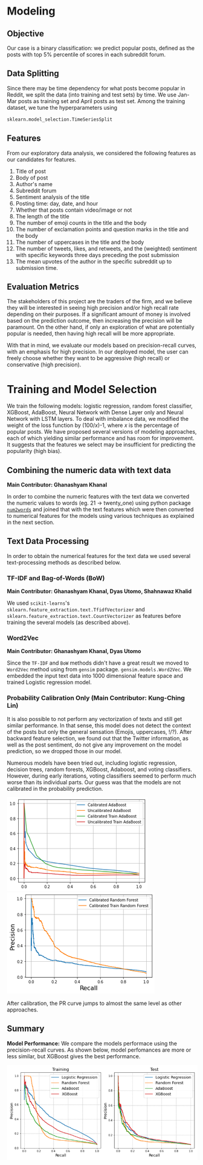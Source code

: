 # Modeling

## Objective
Our case is a binary classification: we predict popular posts, defined as the posts with top 5% percentile of scores in each subreddit forum.

## Data Splitting
Since there may be time dependency for what posts become popular in Reddit, we split the data (into training and test sets) by time. We use Jan-Mar posts as training set and April posts as test set. Among the training dataset, we tune the hyperparameters using 
```Python 
sklearn.model_selection.TimeSeriesSplit
``` 

## Features

From our exploratory data analysis, we considered the following features as our candidates for features.

1. Title of post <br/>
2. Body of post <br/>
3. Author's name <br/>
4. Subreddit forum <br/>
5. Sentiment analysis of the title <br/>
6. Posting time: day, date, and hour <br/>
7. Whether that posts contain video/image or not <br/>
8. The length of the title <br/>
9. The number of emoji counts in the title and the body <br/>
10. The number of exclamation points and question marks in the title and the body <br/>
11. The number of uppercases in the title and the body <br/>
12. The number of tweets, likes, and retweets, and the (weighted) sentiment with specific keywords three days preceding the post submission
13. The mean upvotes of the author in the specific subreddit up to submission time.

## Evaluation Metrics

The stakeholders of this project are the traders of the firm, and we believe they will be interested in seeing high precision and/or high recall rate depending on their purposes. If a significant amount of money is involved based on the prediction outcome, then increasing the precision will be paramount. On the other hand, if only an exploration of what are potentially popular is needed, then having high recall will be more appropriate.

With that in mind, we evaluate our models based on precision-recall curves, with an emphasis for high precision. In our deployed model, the user can freely choose whether they want to be aggressive (high recall) or conservative (high precision).

# Training and Model Selection

We train the following models: logistic regression, random forest classifier, XGBoost, AdaBoost, Neural Network with Dense Layer only and Neural Network with LSTM layers. To deal with imbalance data, we modified the weight of the loss function by (100/*x*)-1, where *x* is the percentage of popular posts.
We have proposed several versions of modeling approaches, each of which yielding similar performance and has room for improvement. It suggests that the features we select may be insufficient for predicting the popularity (high bias).

## Combining the numeric data with text data
**Main Contributor: Ghanashyam Khanal**

In order to combine the numeric features with the text data we converted the numeric values to words (eg. 21 -> twenty_one) using python package [`num2words`](https://pypi.org/project/num2words/) and joined that with the text features which were then converted to numerical features for the models using various techniques as explained in the next section.

## Text Data Processing
In order to obtain the numerical features for the text data we used several text-processing methods as described below.

### TF-IDF and Bag-of-Words (BoW) 
**Main Contributor: Ghanashyam Khanal, Dyas Utomo, Shahnawaz Khalid**

We used `scikit-learns`'s `sklearn.feature_extraction.text.TfidfVectorizer` and `sklearn.feature_extraction.text.CountVectorizer` as features before training the several models (as described above). 

### Word2Vec 
**Main Contributor: Ghanashyam Khanal, Dyas Utomo**

Since the `TF-IDF` and `BoW` methods didn't have a great result we moved to `Word2Vec` method using from `gensim` package. `gensim.models.Word2Vec`. We embedded the input text data into 1000 dimensional feature space and trained Logistic regression model.

### Probability Calibration Only (Main Contributor: Kung-Ching Lin)

It is also possible to not perform any vectorization of texts and still get similar performance. In that sense, this model does not detect the context of the posts but only the general sensation (Emojis, uppercases, \!/?). After backward feature selection, we found out that the Twitter information, as well as the post sentiment, do not give any improvement on the model prediction, so we dropped those in our model.

Numerous models have been tried out, including logistic regression, decision trees, random forests, XGBoost, Adaboost, and voting classifiers. However, during early iterations, voting classifiers seemed to perform much worse than its individual parts. Our guess was that the models are not calibrated in the probability prediction.

![caption = "The difference between calibrated models and uncalibrated ones."](../figures/calibrate_adaboost.png)
![caption = "The PR curve for the calibrated random forest."](../figures/calibrate_random_forest.png)

After calibration, the PR curve jumps to almost the same level as other approaches.


## Summary

**Model Performance:** We compare the models performace using the precision-recall curves. As shown below, model perfomances are more or less similar, but XGBoost gives the best performance.

![caption = "Summary for TF-IDF models."](../figures/prec_rec_curve_summary_DU.png)
